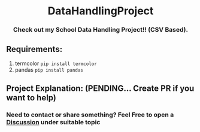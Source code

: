 <h1 align="center"> DataHandlingProject </h1>

<h3 align="center"> Check out my School Data Handling Project!! (CSV Based).</h3>

## Requirements: 
  1. termcolor `pip install termcolor`
  2. pandas `pip install pandas`

## Project Explanation: (PENDING... Create PR if you want to help)


### Need to contact or share something? Feel Free to open a [Discussion](https://github.com/HarshPatel5940/DataHandlingProject/discussions) under suitable topic

